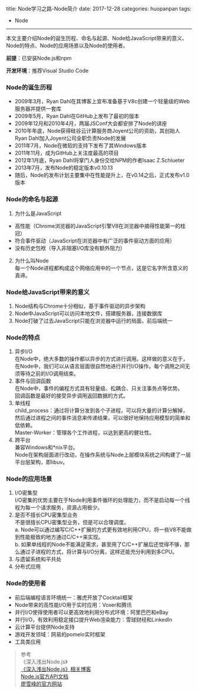 title: Node学习之路-Node简介
date: 2017-12-28
categories: huopanpan
tags: 
- Node
---

本文主要介绍Node的诞生历程、命名与起源、Node给JavaScript带来的意义、Node的特点、Node的应用场景以及Node的使用者。

<!--more-->
**前提**：已安装Node.js和npm

**开发环境**：推荐Visual Studio Code

### Node的诞生历程
* 2009年3月，Ryan Dahl在其博客上宣布准备基于V8c创建一个轻量级的Web服务器并提供一套库
* 2009年5月，Ryan Dahl在GitHub上发布了最初的版本
* 2009年12月和2010年4月，两届JSConf大会都安排了Node的讲座
* 2010年年底，Node获得硅谷云计算服务商Joyent公司的资助，其创始人Ryan Dahl加入Joyent公司全职负责Node的发展
* 2011年7月，Node在微软的支持下发布了其Windows版本
* 2011年11月，成为GitHub上关注度最高的项目
* 2012年1月底，Ryan Dahl将掌门人身份交给NPM的作者Isaac Z.Schlueter
* 2013年7月，发布Node的稳定版本v0.10.13
* 随后，Node的发布计划主要集中在性能提升上，在v0.14之后，正式发布v1.0版本

### Node的命名与起源
1. 为什么是JavaScript
  * 高性能（Chrome浏览器的JavaScript引擎V8在浏览器中摘得性能第一的桂冠）
  * 符合事件驱动（JavaScript在浏览器中有广泛的事件驱动方面的应用）
  * 没有历史包袱（导入非阻塞I/O库没有额外阻力）
2. 为什么叫Node   
每一个Node进程都构成这个网络应用中的一个节点，这是它名字所含意义的真谛。

### Node给JavaScript带来的意义
1. Node结构与Chrome十分相似，基于事件驱动的异步架构
2. Node中JavaScript可以访问本地文件，搭建服务器，连接数据库
3. Node打破了过去JavaScript只能在浏览器中运行的局面，前后端统一

### Node的特点
1. 异步I/O  
	在Node中，绝大多数的操作都以异步的方式进行调用。这样做的意义在于，在Node中，我们可以从语言层面很自然地进行并行I/O操作。每个调用之间无须等待之前的I/O调用结束。
2. 事件与回调函数   
   在Node中，事件的编程方式具有轻量级、松耦合、只关注事务点等优势。   
   回调函数是最好的接受异步调用返回数据的方式。
3. 单线程   
   child_process：通过将计算分发到各个子进程，可以将大量的计算分解掉，然后通过进程之间的事件消息来传递结果，可以很好地保持应用模型的简单和低依赖。   
   Master-Worker：管理各个工作进程，以达到更高的健壮性。
4. 跨平台   
   兼容Windows和*nix平台。    
   Node在架构层面进行改动，在操作系统与Node上层模块系统之间构建了一层平台层架构，即libuv。

### Node的应用场景
1. I/O密集型   
   I/O密集的优势主要在于Node利用事件循环的处理能力，而不是启动每一个线程为每一个请求服务，资源占用极少。
2. 是否不擅长CPU密集型业务  
   不是很擅长CPU密集型业务，但是可以合理调度。   
   a. Node可以通过编写C/C++扩展的方式更有效地利用CPU，将一些V8不能做到性能极致的地方通过C/C++来实现。   
   b. 如果单线程的Node不能满足需求，甚至用了C/C++扩展后还觉得不够，那么通过子进程的方式，将计算与I/O分离，这样还能充分利用到多CPU。
3. 与遗留系统和平共处
4. 分布式应用

### Node的使用者     
* 前后端编程语言环境统一：雅虎开放了Cocktail框架
* Node带来的高性能I/O用于实时应用：Voxer和腾讯
* 并行I/O使得使用者可以更高效地利用分布式环境：阿里巴巴和eBay
* 并行I/O，有效利用稳定接口提升Web渲染能力：雪球财经和Linkedln
* 云计算平台提供Node支持
* 游戏开发领域：网易的pomelo实时框架
* 工具类应用

> 参考  
>《深入浅出Node.js》  
>[《深入浅出Node.js》相关博客 ](https://www.cnblogs.com/wawahaha/p/4391388.html)    
> [Node.js官方API文档](https://nodejs.org/dist/latest-v8.x/docs/api/)  
> [廖雪峰的官方网站](https://www.liaoxuefeng.com/wiki/001434446689867b27157e896e74d51a89c25cc8b43bdb3000/001434501245426ad4b91f2b880464ba876a8e3043fc8ef000)  















